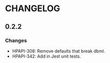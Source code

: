 # CHANGELOG

## 0.2.2

### Changes

- HPAPI-308: Remove defaults that break dbml.
- HPAPI-342: Add in Jest unit tests.
